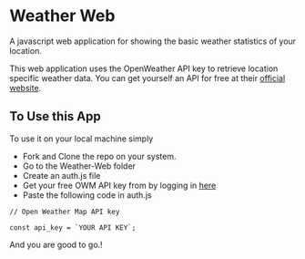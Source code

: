 # Weather Web
A javascript web application for showing the basic weather statistics of your location.

This web application uses the OpenWeather API key to retrieve location specific weather data.
You can get yourself an API for free at their [official website](https://openweathermap.org/).

## To Use this App
To use it on your local machine simply 
* Fork and Clone the repo on your system.
* Go to the Weather-Web folder 
* Create an auth.js file
* Get your free OWM API key from by logging in [here](https://openweathermap.org/)
* Paste the following code in auth.js
```
// Open Weather Map API key

const api_key = `YOUR API KEY`;

``` 
 And you are good to go.!